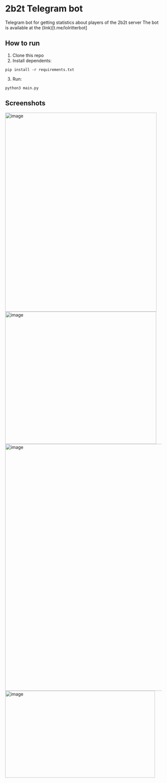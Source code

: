 # 2b2t Telegram bot
Telegram bot for getting statistics about players of the 2b2t server
The bot is available at the (link)[t.me/lolritterbot]

## How to run
1. Clone this repo
2. Install dependents:
```
pip install -r requirements.txt
```
3. Run:
```
python3 main.py
```

## Screenshots
<img width="487" height="641" alt="image" src="https://github.com/user-attachments/assets/f36354ba-b4e7-4c8e-8473-dbd8cf47c83b" />
<img width="486" height="426" alt="image" src="https://github.com/user-attachments/assets/8641f743-6153-4d44-b881-49f44ec96ea8" />
<img width="634" height="795" alt="image" src="https://github.com/user-attachments/assets/7413d450-7382-4f06-882b-2127583f17dc" />

<img width="482" height="280" alt="image" src="https://github.com/user-attachments/assets/b4efa3a5-19d0-461b-84c0-9a0d5443bc37" />


